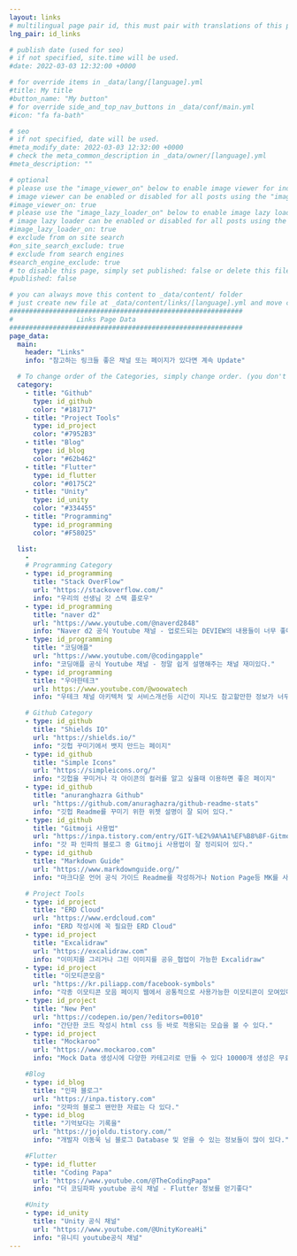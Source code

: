 ```yaml
---
layout: links
# multilingual page pair id, this must pair with translations of this page. (This name must be unique)
lng_pair: id_links

# publish date (used for seo)
# if not specified, site.time will be used.
#date: 2022-03-03 12:32:00 +0000

# for override items in _data/lang/[language].yml
#title: My title
#button_name: "My button"
# for override side_and_top_nav_buttons in _data/conf/main.yml
#icon: "fa fa-bath"

# seo
# if not specified, date will be used.
#meta_modify_date: 2022-03-03 12:32:00 +0000
# check the meta_common_description in _data/owner/[language].yml
#meta_description: ""

# optional
# please use the "image_viewer_on" below to enable image viewer for individual pages or posts (_posts/ or [language]/_posts folders).
# image viewer can be enabled or disabled for all posts using the "image_viewer_posts: true" setting in _data/conf/main.yml.
#image_viewer_on: true
# please use the "image_lazy_loader_on" below to enable image lazy loader for individual pages or posts (_posts/ or [language]/_posts folders).
# image lazy loader can be enabled or disabled for all posts using the "image_lazy_loader_posts: true" setting in _data/conf/main.yml.
#image_lazy_loader_on: true
# exclude from on site search
#on_site_search_exclude: true
# exclude from search engines
#search_engine_exclude: true
# to disable this page, simply set published: false or delete this file
#published: false

# you can always move this content to _data/content/ folder
# just create new file at _data/content/links/[language].yml and move content below.
###########################################################
#                Links Page Data
###########################################################
page_data:
  main:
    header: "Links"
    info: "참고하는 링크들 좋은 채널 또는 페이지가 있다면 계속 Update"

  # To change order of the Categories, simply change order. (you don't need to change list order.)
  category:
    - title: "Github"
      type: id_github
      color: "#181717"
    - title: "Project Tools"
      type: id_project
      color: "#7952B3"
    - title: "Blog"
      type: id_blog
      color: "#62b462"
    - title: "Flutter"
      type: id_flutter
      color: "#0175C2"
    - title: "Unity"
      type: id_unity
      color: "#334455"
    - title: "Programming"
      type: id_programming
      color: "#F58025"

  list:
    -
    # Programming Category
    - type: id_programming
      title: "Stack OverFlow"
      url: "https://stackoverflow.com/"
      info: "우리의 선생님 갓 스택 플로우"
    - type: id_programming
      title: "naver d2"
      url: "https://www.youtube.com/@naverd2848"
      info: "Naver d2 공식 Youtube 채널 - 업로드되는 DEVIEW의 내용들이 너무 좋다 추천합니다."
    - type: id_programming
      title: "코딩애플"
      url: "https://www.youtube.com/@codingapple"
      info: "코딩애플 공식 Youtube 채널 - 정말 쉽게 설명해주는 채널 재미있다."
    - type: id_programming
      title: "우아한테크"
      url: https://www.youtube.com/@woowatech
      info: "우테크 채널 아키텍처 및 서비스개선등 시간이 지나도 참고할만한 정보가 너무나 많이 있다."

    # Github Category
    - type: id_github
      title: "Shields IO"
      url: "https://shields.io/"
      info: "깃헙 꾸미기에서 뱃지 만드는 페이지"
    - type: id_github
      title: "Simple Icons"
      url: "https://simpleicons.org/"
      info: "깃헙을 꾸미거나 각 아이콘의 컬러를 알고 싶을때 이용하면 좋은 페이지"
    - type: id_github
      title: "anuranghazra Github"
      url: "https://github.com/anuraghazra/github-readme-stats"
      info: "깃헙 Readme를 꾸미기 위한 위젯 설명이 잘 되어 있다."
    - type: id_github
      title: "Gitmoji 사용법"
      url: "https://inpa.tistory.com/entry/GIT-%E2%9A%A1%EF%B8%8F-Gitmoji-%EC%82%AC%EC%9A%A9%EB%B2%95-Gitmoji-cli"
      info: "갓 파 인파의 블로그 중 Gitmoji 사용법이 잘 정리되어 있다."
    - type: id_github
      title: "Markdown Guide"
      url: "https://www.markdownguide.org/"
      info: "마크다운 언어 공식 가이드 Readme를 작성하거나 Notion Page등 MK를 사용할 줄 알면 쉽게 꾸밀 수 있다."

    # Project Tools
    - type: id_project
      title: "ERD Cloud"
      url: "https://www.erdcloud.com"
      info: "ERD 작성시에 꼭 필요한 ERD Cloud"
    - type: id_project
      title: "Excalidraw"
      url: "https://excalidraw.com"
      info: "이미지를 그리거나 그린 이미지를 공유_협업이 가능한 Excalidraw"
    - type: id_project
      title: "이모티콘모음"
      url: "https://kr.piliapp.com/facebook-symbols"
      info: "각종 이모티콘 모음 페이지 웹에서 공통적으로 사용가능한 이모티콘이 모여있다."
    - type: id_project
      title: "New Pen"
      url: "https://codepen.io/pen/?editors=0010"
      info: "간단한 코드 작성시 html css 등 바로 적용되는 모습을 볼 수 있다."
    - type: id_project
      title: "Mockaroo"
      url: "https://www.mockaroo.com"
      info: "Mock Data 생성시에 다양한 카테고리로 만들 수 있다 10000개 생성은 무료"

    #Blog
    - type: id_blog
      title: "인파 블로그"
      url: "https://inpa.tistory.com"
      info: "갓파의 블로그 왠만한 자료는 다 있다."
    - type: id_blog
      title: "기억보다는 기록을"
      url: "https://jojoldu.tistory.com/"
      info: "개발자 이동욱 님 블로그 Database 및 얻을 수 있는 정보들이 많이 있다."

    #Flutter
    - type: id_flutter
      title: "Coding Papa"
      url: "https://www.youtube.com/@TheCodingPapa"
      info: "더 코딩파파 youtube 공식 채널 - Flutter 정보를 얻기좋다"

    #Unity
    - type: id_unity
      title: "Unity 공식 채널"
      url: "https://www.youtube.com/@UnityKoreaHi"
      info: "유니티 youtube공식 채널"
---
```

